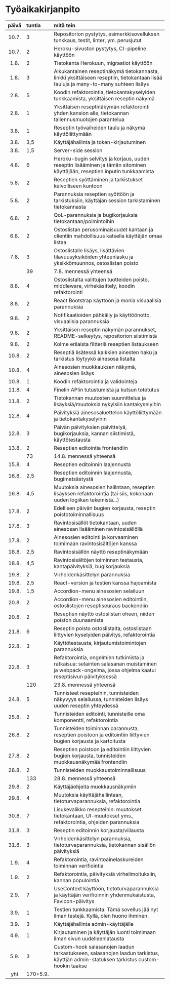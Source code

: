 # Työaikakirjanpito

| päivä | tuntia| mitä tein  |
| :----:|:-----| :-----|
| 10.7. | 3   | Repositorion pystytys, esimerkkisovelluksen tunkkaus, testit, linter, ym. perusjutut  |
| 10.7. | 2    | Heroku-sivuston pystytys, CI-pipeline käyttöön|
| 1.8.  | 2    | Tietokanta Herokuun, migraatiot käyttöön |
| 1.8.  | 3    | Alkukantainen reseptinäkymä tietokannasta, linkki yksittäiseen reseptiin, tietokantaan lisää tauluja ja many-to-many suhteen lisäys |
| 2.8.  | 5    | Koodin refaktorointia, tietokantakyselyiden tunkkaamista, yksittäisen reseptin näkymä |
| 2.8.  | 1    | Yksittäisen reseptinäkymän refaktorointi yhden kansion alle, tietokannan tallennusmuotojen parantelua |
| 3.8.  | 1    | Reseptin työvaiheiden taulu ja näkymä käyttöliittymään |
| 3.8.  | 3,5    | Käyttäjähallinta ja token-kirjautuminen |
| 3.8.  | 1,5    | Server-side session |
| 4.8.  | 6    | Heroku-bugin selvitys ja korjaus, uuden reseptin lisääminen ja tämän sitominen käyttäjään, reseptien inputin tunkkaamista |
| 5.8.  | 2    | Reseptien syöttäminen ja tarkistukset kelvolliseen kuntoon |
| 5.8.  | 2    | Parannuksia reseptien syöttöön ja tarkistuksiin, käyttäjän session tarkistaminen tietokannasta |
| 6.8.  | 2    | QoL-parannuksia ja bugikorjauksia tietokantaan/poimintoihin |
| 6.8.  | 2    | Ostoslistan perusominaisuudet kantaan ja clientiin mahdollisuus katsella käyttäjän omaa listaa |
| 7.8.  | 3    | Ostoslistalle lisäys, lisättävien tilavuusyksiköiden yhteenlasku ja yksikkömuunnos, ostoslistan poisto |
|       | 39   | 7.8. mennessä yhteensä |
| 8.8.  | 4    | Ostoslistalta valittujen tuotteiden poisto, middleware, virhekäsittely, koodin refaktorointi |
| 8.8.  | 2    | React Bootstrap käyttöön ja monia visuaalisia parannuksia |
| 9.8.  | 2    | Notifikaatioiden pähkäily ja käyttöönotto, visuaalisia parannuksia |
| 9.8.  | 2    | Yksittäisen reseptin näkymän parannukset, README-selkeytys, repositorion siistimistä |
| 9.8.  | 2    | Kolme erilaista filtteriä reseptien listaukseen |
| 10.8. | 2    | Reseptiä lisätessä kaikkien ainesten haku ja tarkistus löytyykö ainesosa listalta |
| 10.8. | 4    | Ainesosien muokkauksen näkymä, ainesosien lisäys |
| 10.8. | 1    | Koodin refaktorointia ja validointeja |
| 11.8. | 4    | Finelin APIin tutustumista ja kutsun totetutus |
| 11.8. | 2    | Tietokannan muutosten suunnittelua ja lisäyksiä/muutoksia nykyisiin kantakyselyihin |
| 12.8. | 4    | Päivityksiä ainesosaluettelon käyttöliittymään ja tietokantakyselyihin |
| 12.8. | 3    | Päivän päivityksien päivittelyä, bugikorjauksia, kannan siistimistä, käyttötestausta |
| 13.8. | 2    | Reseptien editointia frontendiin |
|       | 73   | 14.8. mennessä yhteensä |
| 15.8. | 4    | Reseptien editoinnin laajennusta |
| 16.8. | 2,5  | Reseptien editoinnin laajennusta, bugimetsästystä |
| 16.8. | 4,5  | Muutoksia ainesosien hallintaan, reseptien lisäyksen refaktorointia (tai siis, kokonaan uuden logiikan tekemistä...)|
| 17.8. | 2    | Edellisen päivän bugien korjausta, reseptin poistotoiminnallisuus |
| 17.8. | 3    | Ravintosisällöt tietokantaan, uuden ainesosan lisääminen ravintosisällöllä |
| 17.8. | 2    | Ainesosien editointi ja korvaaminen toimimaan ravintosisältöjen kanssa |
| 18.8. | 2,5  | Ravintosisällön näyttö reseptinäkymään |
| 18.8. | 4,5  | Ravintosisältöjen toiminnan testausta, kantapäivityksiä, bugikorjauksia |
| 19.8. | 2    | Virheidenkäsittelyn parannuksia |
| 19.8. | 2,5  | React-version ja testien kanssa hajoamista |
| 19.8. | 1,5  | Accordion-menu ainesosien selailuun |
| 20.8. | 2    | Accordion-menu ainesosien editointiin, ostoslistojen reseptiseuraus backendiin |
| 20.8. | 2    | Reseptien näyttö ostoslistan oheen, niiden poiston duunaamista |
| 21.8. | 6    | Reseptin poisto ostoslistalta, ostoslistaan liittyvien kyselyiden päivitys, refaktorointia |
| 22.8. | 3    | Käyttötestausta, kirjautumistoimintojen parannuksia |
| 22.8. | 3    | Refaktorointia, ongelmien tutkimista ja ratkaisua: selainten salasanan muistaminen ja webpack-ongelma, jossa ohjelma kaatui reseptisivun päivityksessä |
|       | 120   | 23.8. mennessä yhteensä |
| 24.8. | 5     | Tunnisteet resepteihin, tunnisteiden näkyvyys selailussa, tunnisteiden lisäys uuden reseptin yhteydessä |
| 25.8. | 2     | Tunnisteiden editointi, tunnisteille oma komponentti, refaktorointia |
| 26.8. | 2     | Tunnisteiden toiminnan parannusta, reseptien poistoon ja editointiin liittyvien bugien korjausta ja kartoitusta |
| 27.8. | 2     | Reseptien poistoon ja editointiin liittyvien bugien korjausta, tunnisteiden muokkausnäkymää frontendiin |
| 28.8. | 2     | Tunnisteiden muokkaustoiminnallisuus |
|       | 133   | 28.8. mennessä yhteensä |
| 29.8. | 2     | Käyttäjäohjeita muokkausnäkymiin |
| 29.8. | 4     | Muutoksia käyttäjähallintaan, tietoturvaparannuksia, refaktorointia |
| 30.8. | 7     | Lisukevalikko resepteihin: muutokset tietokantaan, UI-muutokset yms., refaktorointia, ohjeiden parannuksia |
| 31.8. | 3     | Reseptin editoinnin korjausta/viilausta |
| 31.8. | 3     | Virheidenkäsittelyn parannuksia, tietoturvaparannuksia, tietokannan sisällön päivityksiä |
|  1.9. | 4     | Refaktorointia, ravintoainelaskureiden toiminnan verifiointia |
|  1.9. | 2     | Refaktorointia, päivityksiä virheilmoituksiin, kannan populointia |
|  2.9. | 7     | UseContext käyttöön, tietoturvaparannuksia ja käyttäjän verifioinnin yhdenmukaistusta, Favicon-päivitys |
|  3.9. | 1     | Testien tunkkaamista. Tämä sovellus jää nyt ilman testejä. Kyllä, olen huono ihminen. |
|  3.9. | 3     | Käyttäjähallinta admin-käyttäjälle |
|  4.9. | 1     | Kirjautuminen ja käyttäjän luonti toimimaan ilman sivun uudelleenlatausta |
|  5.9. | 3    | Custom-hook salasanojen laadun tarkastukseen, salasanojen laadun tarkistus, käyttjän admin-statuksen tarkistus custom-hookin taakse |
| yht   | 170+5.9.  | | 